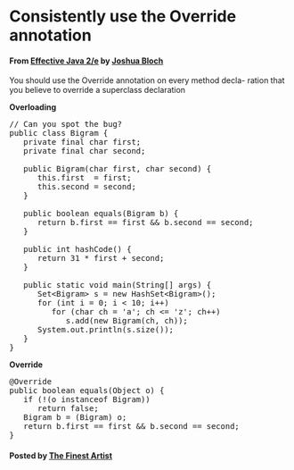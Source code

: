 # Consistently use the Override annotation

#### From <u>[Effective Java 2/e](https://books.google.co.kr/books/about/Effective_Java.html?id=ka2VUBqHiWkC&hl=en)</u> by <u>[Joshua Bloch](https://en.wikipedia.org/wiki/Joshua_Bloch)</u>

You should use the Override annotation on every method decla- ration that you believe to override a superclass declaration

**Overloading**
<pre class="prettyprint">
// Can you spot the bug?
public class Bigram {
   private final char first;
   private final char second;

   public Bigram(char first, char second) {
      this.first  = first;
      this.second = second;
   }

   public boolean equals(Bigram b) {
      return b.first == first && b.second == second;
   }

   public int hashCode() {
      return 31 * first + second;
   }

   public static void main(String[] args) {
      Set&lt;Bigram&gt; s = new HashSet&lt;Bigram&gt;();
      for (int i = 0; i &lt; 10; i++)
         for (char ch = 'a'; ch &lt;= 'z'; ch++)
            s.add(new Bigram(ch, ch));
      System.out.println(s.size());
   }
}
</pre>

**Override**
<pre class="prettyprint">
@Override
public boolean equals(Object o) {
   if (!(o instanceof Bigram))
      return false;
   Bigram b = (Bigram) o;
   return b.first == first && b.second == second;
}
</pre>

#### Posted by <u>[The Finest Artist](http://thefinestartist.com)</u>
